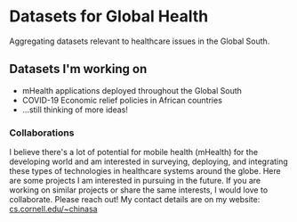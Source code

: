 # Datasets for Global Health
Aggregating datasets relevant to healthcare issues in the Global South.


## Datasets I'm working on

* mHealth applications deployed throughout the Global South
* COVID-19 Economic relief policies in African countries
* ...still thinking of more ideas!


### Collaborations
I believe there's a lot of potential for mobile health (mHealth) for the developing world and am interested in surveying, deploying, and integrating these types of technologies in healthcare systems around the globe. Here are some projects I am interested in pursuing in the future. If you are working on similar projects or share the same interests, I would love to collaborate. Please reach out! My contact details are on my website: [cs.cornell.edu/~chinasa](cs.cornell.edu/~chinasa)
